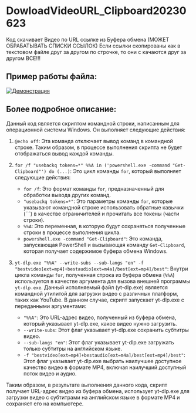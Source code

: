 # DowloadVideoURL_Clipboard20230623
Код скачивает Видео по URL ссылке из Буфера обмена (МОЖЕТ ОБРАБАТЫВАТЬ СПИСКИ ССЫЛОК)
Если ссылки скопированы как в текстовом файле друг за другом по строчке, то они с качаются друг за другом ВСЕ!!!
## Пример работы файла:
[![Демонстрация](https://i9.ytimg.com/vi/UUFdeIof-M0/mqdefault.jpg?sqp=CJTx16QG-oaymwEmCMACELQB8quKqQMa8AEB-AHUBoAC4AOKAgwIABABGGUgZShlMA8%3D&rs=AOn4CLDCUrnOGqfqEYzGUW48viAibxiugQ&retry=5)](https://youtu.be/UUFdeIof-M0)

## Более подробное описание:
Данный код является скриптом командной строки, написанным для операционной системы Windows. Он выполняет следующие действия:

1. `@echo off`: Эта команда отключает вывод команд в командной строке. Таким образом, в процессе выполнения скрипта не будет отображаться вывод каждой команды.

2. `for /f "usebackq tokens=*" %%A in ('powershell.exe -command "Get-Clipboard"') do (...)`: Это цикл команды `for`, который выполняет следующие действия:
   - `for /f`: Это формат команды `for`, предназначенный для обработки вывода других команд.
   - `"usebackq tokens=*"`: Это параметры команды `for`, которые указывают командной строке использовать обратные кавычки (```) в качестве ограничителей и прочитать все токены (части строки).
   - `%%A`: Это переменная, в которую будут сохраняться полученные строки в процессе выполнения цикла.
   - `powershell.exe -command "Get-Clipboard"`: Это команда, запускающая PowerShell и вызывающая команду `Get-Clipboard`, которая получает содержимое буфера обмена Windows.

3. `yt-dlp.exe "%%A" --write-subs --sub-langs "en" -f "bestvideo[ext=mp4]+bestaudio[ext=m4a]/best[ext=mp4]/best"`: Внутри цикла команды `for`, полученная строка из буфера обмена (`%%A`) используется в качестве аргумента для вызова внешней программы `yt-dlp.exe`. Данный исполняемый файл (yt-dlp.exe) является командной утилитой для загрузки видео с различных платформ, таких как YouTube. В данном случае, скрипт запускает yt-dlp.exe с переданными аргументами:
   - `"%%A"`: Это URL-адрес видео, полученный из буфера обмена, который указывает yt-dlp.exe, какое видео нужно загрузить.
   - `--write-subs`: Этот флаг указывает yt-dlp.exe сохранить субтитры видео.
   - `--sub-langs "en"`: Этот флаг указывает yt-dlp.exe загружать только субтитры на английском языке.
   - `-f "bestvideo[ext=mp4]+bestaudio[ext=m4a]/best[ext=mp4]/best"`: Этот флаг указывает yt-dlp.exe выбрать наилучшее доступное качество видео в формате MP4, включая наилучший доступный поток видео и аудио. 

Таким образом, в результате выполнения данного кода, скрипт получает URL-адрес видео из буфера обмена, использует yt-dlp.exe для загрузки видео с субтитрами на английском языке в формате MP4 и сохраняет его на компьютере.
